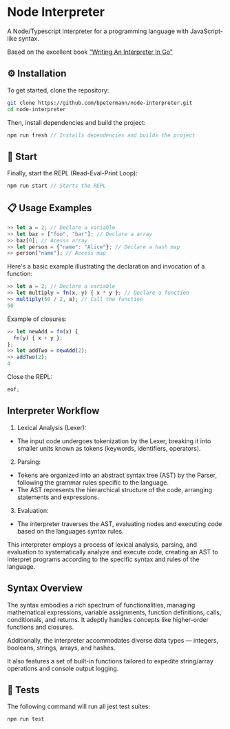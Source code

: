 # Node Interpreter

A Node/Typescript interpreter for a programming language with JavaScript-like syntax.

Based on the excellent book ["Writing An Interpreter In Go"](https://interpreterbook.com/)

## ⚙️ Installation

To get started, clone the repository:

```bash
git clone https://github.com/bpetermann/node-interpreter.git
cd node-interpreter
```

Then, install dependencies and build the project:

```js
npm run fresh // Installs dependencies and builds the project
```

## 🚀 Start

Finally, start the REPL (Read-Eval-Print Loop):

```js
npm run start // Starts the REPL
```

## 📋 Usage Examples

```js
>> let a = 2; // Declare a variable
>> let baz = ["foo", "bar"]; // Declare a array
>> baz[0]; // Acesss array
>> let person = {"name": "Alice"}; // Declare a hash map
>> person["name"]; // Access map
```

Here's a basic example illustrating the declaration and invocation of a function:

```js
>> let a = 2; // Declare a variable
>> let multiply = fn(x, y) { x * y }; // Declare a function
>> multiply(50 / 2, a); // Call the function
50
```

Example of closures:

```js
>> let newAdd = fn(x) {
  fn(y) { x + y };
};
>> let addTwo = newAdd(2);
>> addTwo(2);
4
```

Close the REPL:

```js
eof;
```

## Interpreter Workflow

1. Lexical Analysis (Lexer):

- The input code undergoes tokenization by the Lexer, breaking it into smaller units known as tokens (keywords, identifiers, operators).

2. Parsing:

- Tokens are organized into an abstract syntax tree (AST) by the Parser, following the grammar rules specific to the language.
- The AST represents the hierarchical structure of the code, arranging statements and expressions.

3. Evaluation:

- The interpreter traverses the AST, evaluating nodes and executing code based on the languages syntax rules.

This interpreter employs a process of lexical analysis, parsing, and evaluation to systematically analyze and execute code, creating an AST to interpret programs according to the specific syntax and rules of the language.

## Syntax Overview

The syntax embodies a rich spectrum of functionalities, managing mathematical expressions, variable assignments, function definitions, calls, conditionals, and returns. It adeptly handles concepts like higher-order functions and closures.

Additionally, the interpreter accommodates diverse data types — integers, booleans, strings, arrays, and hashes.

It also features a set of built-in functions tailored to expedite string/array operations and console output logging.

## 🧪 Tests

The following command will run all jest test suites:

```js
npm run test
```
